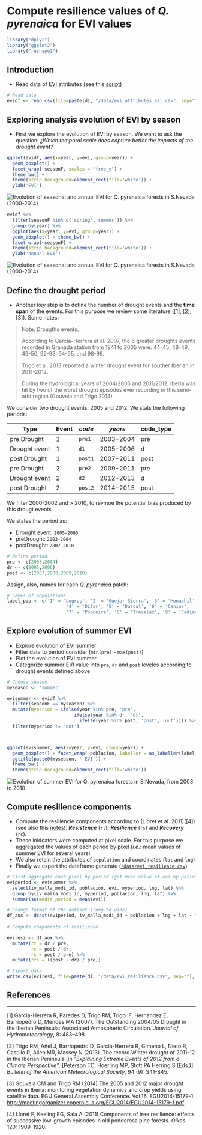 Compute resilience values of *Q. pyrenaica* for EVI values
==========================================================

``` r
library("dplyr")
library("ggplot2")
library("reshape2")
```

Introduction
------------

-   Read data of EVI attributes (see this [script](/analysis/prepare_evi_data.md))

``` r
# Read data
evidf <- read.csv(file=paste(di, "/data/evi_attributes_all.csv", sep=""), header = TRUE, sep = ',')
```

Exploring analysis evolution of EVI by season
---------------------------------------------

-   First we explore the evolution of EVI by season. We want to ask the question: *¿Which temporal scale does capture better the impacts of the drought event?*

``` r
ggplot(evidf, aes(x=year, y=evi, group=year)) + 
  geom_boxplot() + 
  facet_wrap(~seasonF, scales = "free_y") + 
  theme_bw() + 
  theme(strip.background=element_rect(fill='white')) + 
  ylab('EVI')
```

![Evolution of seasonal and annual EVI for Q. pyrenaica forests in S.Nevada (2000-2014)](compute_resilience_files/figure-markdown_github/unnamed-chunk-2-1.png)

``` r
evidf %>% 
  filter(seasonF %in% c('spring','summer')) %>% 
  group_by(year) %>% 
  ggplot(aes(x=year, y=evi, group=year)) +
  geom_boxplot() + theme_bw() + 
  facet_wrap(~seasonF) +
  theme(strip.background=element_rect(fill='white')) + 
  ylab('annual EVI')
```

![Evolution of seasonal and annual EVI for Q. pyrenaica forests in S.Nevada (2000-2014)](compute_resilience_files/figure-markdown_github/unnamed-chunk-2-2.png)

Define the drought period
-------------------------

-   Another key step is to define the number of drought events and the **time span** of the events. For this purpose we review some literature ([1], [2], [3]). Some notes:

> Note: Drougths events.
>
> According to García-Herrera et al. 2007, the 6 greater droughts events recorded in Granada station from 1941 to 2005 were: 44-45, 48-49, 49-50, 92-93, 94-95, and 98-99.
>
> Trigo et al. 2013 reported a winter drought event for souther Iberian in 2011-2012.
>
> During the hydrological years of 2004/2005 and 2011/2012, Iberia was hit by two of the worst drought episodes ever recording in this semi-arid region (Gouveia and Trigo 2014)

We consider two drought events: 2005 and 2012. We stats the following periods:

| **Type**      | Event | *code*  | *years*   | code\_type |
|---------------|-------|---------|-----------|------------|
| pre Drought   | 1     | `pre1`  | 2003-2004 | pre        |
| Drought event | 1     | `d1`    | 2005-2006 | d          |
| post Drought  | 1     | `post1` | 2007-2011 | post       |
| pre Drought   | 2     | `pre2`  | 2009-2011 | pre        |
| Drought event | 2     | `d2`    | 2012-2013 | d          |
| post Drought  | 2     | `post2` | 2014-2015 | post       |

We filter 2000-2002 and &gt; 2010, to revmoe the potential bias produced by this drougt events.

We states the period as:

-   Drought event: `2005-2006`
-   preDrought: `2003-2004`
-   postDrought: `2007-2010`

``` r
# define period 
pre <- c(2003,2004)
dr <- c(2005,2006)
post <- c(2007,2008,2009,2010)
```

Assign, also, names for each *Q. pyrenaica* patch:

``` r
# names of populations
label_pop <- c('1' = 'Lugros', '2' = 'Guejar-Sierra', '3' = 'Monachil',
                      '4' = 'Dilar', '5' = 'Durcal', '6' = 'Caniar', 
                      '7' = 'Poqueira', '8' = 'Trevelez', '9' = 'Cadiar')
```

Explore evolution of summer EVI
-------------------------------

-   Explore evolution of EVI summer
-   Filter data to period consider (`min(pre)` - `max(post)`)
-   Plot the evolution of EVI summer
-   Categorize summer EVI value into `pre`, `dr` and `post` leveles according to drought events defined above

``` r
# Choose season
myseason <- 'summer'

evisummer <- evidf %>%
  filter(seasonF == myseason) %>% 
  mutate(myperiod = ifelse(year %in% pre, 'pre',
                         ifelse(year %in% dr, 'dr',
                           ifelse(year %in% post, 'post', 'out')))) %>%
  filter(myperiod != 'out') 



ggplot(evisummer, aes(x=year, y=evi, group=year)) + 
  geom_boxplot() + facet_wrap(~poblacion, labeller = as_labeller(label_pop)) + 
  ggtitle(paste0(myseason, ' EVI')) + 
  theme_bw() + 
  theme(strip.background=element_rect(fill='white'))
```

![Evolution of summer EVI for Q. pyrenaica forests in S.Nevada, from 2003 to 2010](compute_resilience_files/figure-markdown_github/unnamed-chunk-5-1.png)

Compute resilience components
-----------------------------

-   Compute the resiliencie components according to (Lloret et al. 2011)([4]) (see also this [notes](/man/notes_drought_in.md)): ***Resistence*** (`rt`); ***Resilience*** (`rs`) and ***Recovery*** (`rc`).
-   These inidcators were computed at pixel scale. For this purpose we aggregated the values of each period by pixel (*i.e.*: mean values of summer EVI for several years)
-   We also retain the attributes of `population` and coordinates (`lat` and `lng`)
-   Finally we export the dataframe generate ([`/data/evi_resilience.csv`](/data/evi_resilience.csv))

``` r
# First aggregate each pixel by period (get mean value of evi by period) 
eviperiod <- evisummer %>% 
  select(iv_malla_modi_id, poblacion, evi, myperiod, lng, lat) %>%
  group_by(iv_malla_modi_id, myperiod, poblacion, lng, lat) %>% 
  summarise(media_period = mean(evi))

# Change format of the dataset (long to wide)
df_aux <- dcast(eviperiod, iv_malla_modi_id + poblacion + lng + lat ~ myperiod, value.var = 'media_period')
  
# Compute components of resilience 

eviresi <- df_aux %>% 
  mutate(rt = dr / pre,
         rc = post / dr,
         rs = post / pre) %>%
  mutate(rrs = ((post - dr) / pre))

# Export data
write.csv(eviresi, file=paste(di, "/data/evi_resilience.csv", sep=""), row.names = FALSE)
```

References
----------

-   -   -   -   

[1] Garcia-Herrera R, Paredes D, Trigo RM, Trigo IF, Hernandez E, Barriopedro D, Mendes MA (2007). The Outstanding 2004/05 Drought in the Iberian Peninsula: Associated Atmospheric Circulation. *Journal of Hydrometeorology*, 8: 483–498.

[2] Trigo RM, Añel J, Barriopedro D, García-Herrera R, Gimeno L, Nieto R, Castillo R, Allen MR, Massey N (2013). The record Winter drought of 2011-12 in the Iberian Peninsula \[in *"Explaining Extreme Events of 2012 from a Climate Perspective"*. \[Peterson TC, Hoerling MP, Stott PA Herring S (Eds.)\]. *Bulletin of the American Meteorological Society*, 94 (9): S41-S45.

[3] Gouveia CM and Trigo RM (2014) The 2005 and 2012 major drought events in Iberia: monitoring vegetation dynamics and crop yields using satellite data. EGU General Assembly Conference. Vol 16, EGU2014-15179-1. <http://meetingorganizer.copernicus.org/EGU2014/EGU2014-15179-1.pdf>

[4] Lloret F, Keeling EG, Sala A (2011) Components of tree resilience: effects of successive low-growth episodes in old ponderosa pine forests. *Oikos* 120: 1909–1920.
